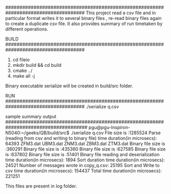 ####################################################################################
This project read a csv file and in particular format writes it to several binary files , re-read binary files again to create a duplicate csv file. It also provides summary of run timetaken by different operations.

BUILD
####################################################################################
1. cd fileio
2. mkdir build && cd build
3. cmake ../
4. make all -j

Binary executable serialize will be created in build/src folder.

RUN
####################################################################################
./serialize q.csv

sample summary output
#####################################################################################
pgu@pgu-Inspiron-N5040:~/geeks/QB/build/src$ ./serialize q.csv
File size is :1285524
Parse (reading from csv and writing to binary file) time duration(in microsecs): 64393
ZFM3.dat
UBM3.dat
ZNM3.dat
ZBM3.dat
ZTM3.dat
Binary file size is :360291
Binary file size is :435360
Binary file size is :627585
Binary file size is :637802
Binary file size is :51401
Binary file reading and deserialization time duration(in microsecs): 1894
Sort duration time duration(in microsecs): 24521
Number of messages wrote in copy_q.csv: 25195
Sort and Write to csv time duration(in microsecs): 154437
Total time duration(in microsecs): 221251

This files are present in log folder.

